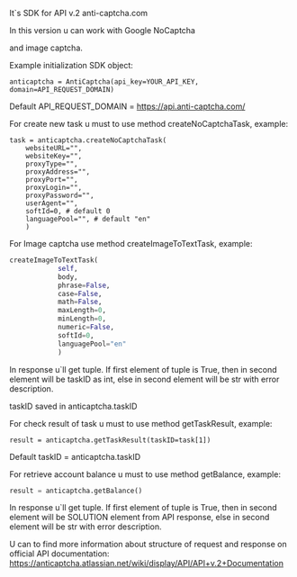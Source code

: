 It`s SDK for API v.2 anti-captcha.com

In this version u can work with Google NoCaptcha

and image captcha.

Example initialization SDK object:
	
	anticaptcha = AntiCaptcha(api_key=YOUR_API_KEY, domain=API_REQUEST_DOMAIN)
	
Default API_REQUEST_DOMAIN = https://api.anti-captcha.com/
	
For create new task u must to use method createNoCaptchaTask, example:

	task = anticaptcha.createNoCaptchaTask(
		websiteURL="", 
		websiteKey="", 
		proxyType="", 
		proxyAddress="", 
		proxyPort="", 
		proxyLogin="", 
		proxyPassword="", 
		userAgent="",
		softId=0, # default 0
		languagePool="", # default "en"
		)

For Image captcha use method createImageToTextTask, example:
```python
createImageToTextTask(
			self,
			body,
			phrase=False,
			case=False,
			math=False,
			maxLength=0,
			minLength=0,
			numeric=False,
			softId=0,
			languagePool="en"
			)
```
In response u`ll get tuple. If first element of tuple is True, then in second element will be taskID as int, else in second element will be str with error description.

taskID saved in anticaptcha.taskID

For check result of task u must to use method getTaskResult, example:
	
	result = anticaptcha.getTaskResult(taskID=task[1])

Default taskID = anticaptcha.taskID


For retrieve account balance u must to use method getBalance, example:

```python
result = anticaptcha.getBalance()
```

In response u`ll get tuple. If first element of tuple is True, then in second element will be SOLUTION element from API response, else in second element will be str with error description.

U can to find more information about structure of request and response on official API documentation: https://anticaptcha.atlassian.net/wiki/display/API/API+v.2+Documentation